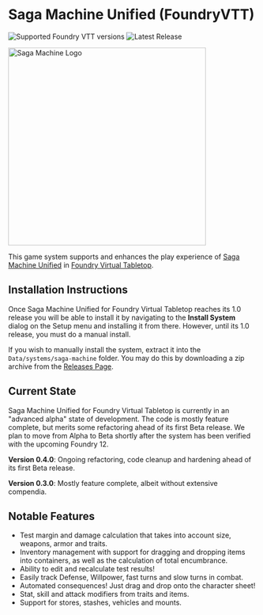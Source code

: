 # Saga Machine Unified (FoundryVTT)

![Supported Foundry VTT versions](https://img.shields.io/badge/FoundryVTT%20Compatibility-V11-orange)
![Latest Release](https://img.shields.io/github/v/release/tmtabor/saga-machine-foundryvtt?label=Latest%20Version)

<a href="https://www.tabcreations.com/saga-machine/" target="_BLANK"><img src="https://www.tabcreations.com/media/uploads/tab/saga-machine-logo.png" alt="Saga Machine Logo" width="400"/></a>

This game system supports and enhances the play experience of [Saga Machine Unified](https://www.tabcreations.com/saga-machine/) in [Foundry Virtual Tabletop](http://foundryvtt.com/).

## Installation Instructions

Once Saga Machine Unified for Foundry Virtual Tabletop reaches its 1.0 release you will be able to install it by navigating to the **Install System** dialog on the Setup menu and installing it from there. However, until its 1.0 release, you must do a manual install.

If you wish to manually install the system, extract it into the `Data/systems/saga-machine` folder. You may do this by downloading a zip archive from the [Releases Page](https://github.com/tmtabor/saga-machine-foundryvtt/releases).

## Current State

Saga Machine Unified for Foundry Virtual Tabletop is currently in an "advanced alpha" state of development. The code is mostly feature complete, but merits some refactoring ahead of its first Beta release. We plan to move from Alpha to Beta shortly after the system has been verified with the upcoming Foundry 12.

**Version 0.4.0**: Ongoing refactoring, code cleanup and hardening ahead of its first Beta release.

**Version 0.3.0**: Mostly feature complete, albeit without extensive compendia.

## Notable Features

- Test margin and damage calculation that takes into account size, weapons, armor and traits.
- Inventory management with support for dragging and dropping items into containers, as well as the calculation of total encumbrance.
- Ability to edit and recalculate test results!
- Easily track Defense, Willpower, fast turns and slow turns in combat.
- Automated consequences! Just drag and drop onto the character sheet!
- Stat, skill and attack modifiers from traits and items.
- Support for stores, stashes, vehicles and mounts.
